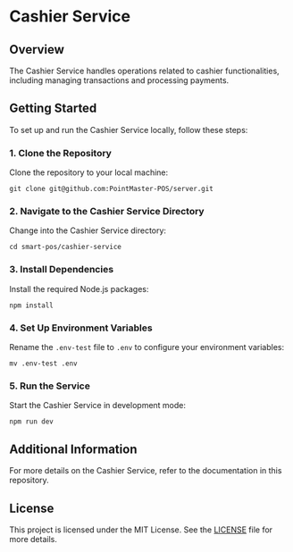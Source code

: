 
<h1>Cashier Service</h1>

<h2>Overview</h2>
<p>The Cashier Service handles operations related to cashier functionalities, including managing transactions and processing payments.</p>

<h2>Getting Started</h2>
<p>To set up and run the Cashier Service locally, follow these steps:</p>

<h3>1. Clone the Repository</h3>
<p>Clone the repository to your local machine:</p>
<pre><code>git clone git@github.com:PointMaster-POS/server.git</code></pre>

<h3>2. Navigate to the Cashier Service Directory</h3>
<p>Change into the Cashier Service directory:</p>
<pre><code>cd smart-pos/cashier-service</code></pre>

<h3>3. Install Dependencies</h3>
<p>Install the required Node.js packages:</p>
<pre><code>npm install</code></pre>

<h3>4. Set Up Environment Variables</h3>
<p>Rename the <code>.env-test</code> file to <code>.env</code> to configure your environment variables:</p>
<pre><code>mv .env-test .env</code></pre>

<h3>5. Run the Service</h3>
<p>Start the Cashier Service in development mode:</p>
<pre><code>npm run dev</code></pre>

<h2>Additional Information</h2>
<p>For more details on the Cashier Service, refer to the documentation in this repository.</p>

<h2>License</h2>
<p>This project is licensed under the MIT License. See the <a href="LICENSE">LICENSE</a> file for more details.</p>

